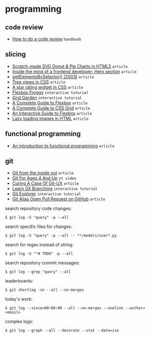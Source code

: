 # programming

## code review

- [How to do a code review](https://google.github.io/eng-practices/review/reviewer/) `handbook`

## slicing

- [Scratch-made SVG Donut & Pie Charts in HTML5](https://heyoka.medium.com/scratch-made-svg-donut-pie-charts-in-html5-2c587e935d72) `article`
- [Inside the mind of a frontend developer: Hero section](https://ishadeed.com/article/inside-frontend-developer-mind-hero-section/) `article`
- [getElementsBySelector() (2003)](https://simonwillison.net/2003/Mar/25/getElementsBySelector/) `article`
- [Tree views in CSS](https://iamkate.com/code/tree-views/) `article`
- [A star rating widget in CSS](https://iamkate.com/code/star-rating-widget/) `article`
- [Flexbox Froggy](https://flexboxfroggy.com/) `interactive tutorial`
- [Grid Garden](https://cssgridgarden.com/) `interactive tutorial`
- [A Complete Guide to Flexbox](https://css-tricks.com/snippets/css/a-guide-to-flexbox/) `article`
- [A Complete Guide to CSS Grid](https://css-tricks.com/snippets/css/complete-guide-grid/) `article`
- [An Interactive Guide to Flexbox](https://www.joshwcomeau.com/css/interactive-guide-to-flexbox/) `article`
- [Lazy loading images in HTML](https://til.simonwillison.net/html/lazy-loading-images) `article`

## functional programming

- [An introduction to functional programming](https://codewords.recurse.com/issues/one/an-introduction-to-functional-programming) `article`

## git

- [Git from the inside out](https://codewords.recurse.com/issues/two/git-from-the-inside-out) `article`
- [Git For Ages 4 And Up](https://www.youtube.com/watch?v=1ffBJ4sVUb4) `yt video`
- [Curing A Case Of Git-UX](https://peppe.rs/posts/curing_a_case_of_git-UX/) `article`
- [Learn Git Branching](https://learngitbranching.js.org/) `interactive tutorial`
- [Git Explorer](https://gitexplorer.com/) `interactive tutorial`
- [Git Alias Open Pull Request on GitHub](https://salferrarello.com/git-alias-open-pull-request-github/) `article`

search repository code changes:

```
$ git log -S "query" -p --all
```

search specific files for changes:

```
$ git log -S "query" -p --all -- **/models/user*.py
```

search for regex instead of string:

```
$ git log -G "^# TODO" -p --all
```

search repository commit messages:

```
$ git log --grep "query" --all
```

leaderboards:

```
$ git shortlog -sn --all --no-merges
```

today's work:

```
$ git log --since=00:00:00 --all --no-merges --oneline --author=<email>
```

complex logs:

```
$ git log --graph --all --decorate --stat --date=iso
```
